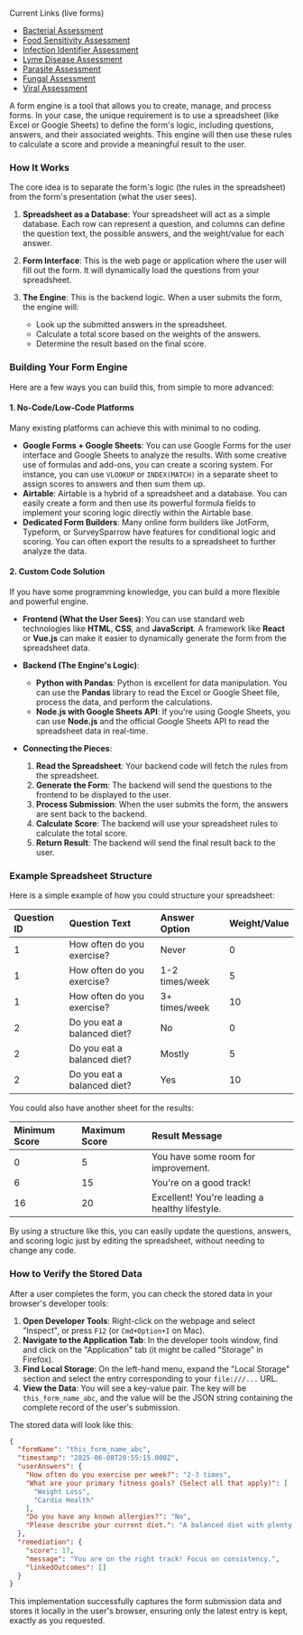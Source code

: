 Current Links (live forms)

  * [Bacterial Assessment](https://www.google.com/search?q=https://my-holistic-map.github.io/intake-forms-base/index.html%3Fform%3Ddysbiosis_bacteria_assessment_v2)
  * [Food Sensitivity Assessment](https://www.google.com/search?q=https://my-holistic-map.github.io/intake-forms-base/index.html%3Fform%3Dfood_sensativity_assessment_v2)
  * [Infection Identifier Assessment](https://www.google.com/search?q=https://my-holistic-map.github.io/intake-forms-base/index.html%3Fform%3Ddysbiosis_infection_identifier_assessment_v2)
  * [Lyme Disease Assessment](https://www.google.com/search?q=https://my-holistic-map.github.io/intake-forms-base/index.html%3Fform%3Ddysbiosis_lyme_disease_assessment_v2)
  * [Parasite Assessment](https://www.google.com/search?q=https://my-holistic-map.github.io/intake-forms-base/index.html%3Fform%3Ddysbiosis_parasite_assessment_v2)
  * [Fungal Assessment](https://www.google.com/search?q=https://my-holistic-map.github.io/intake-forms-base/index.html%3Fform%3Ddysbiosis_fungal_assessment_v1)
  * [Viral Assessment](https://www.google.com/search?q=https://my-holistic-map.github.io/intake-forms-base/index.html%3Fform%3Ddysbiosis_viral_assessment_v2)

A form engine is a tool that allows you to create, manage, and process forms. In your case, the unique requirement is to use a spreadsheet (like Excel or Google Sheets) to define the form's logic, including questions, answers, and their associated weights. This engine will then use these rules to calculate a score and provide a meaningful result to the user.

### **How It Works**

The core idea is to separate the form's logic (the rules in the spreadsheet) from the form's presentation (what the user sees).

1.  **Spreadsheet as a Database**: Your spreadsheet will act as a simple database. Each row can represent a question, and columns can define the question text, the possible answers, and the weight/value for each answer.

2.  **Form Interface**: This is the web page or application where the user will fill out the form. It will dynamically load the questions from your spreadsheet.

3.  **The Engine**: This is the backend logic. When a user submits the form, the engine will:
    * Look up the submitted answers in the spreadsheet.
    * Calculate a total score based on the weights of the answers.
    * Determine the result based on the final score.

### **Building Your Form Engine**

Here are a few ways you can build this, from simple to more advanced:

#### **1. No-Code/Low-Code Platforms**

Many existing platforms can achieve this with minimal to no coding.

* **Google Forms + Google Sheets**: You can use Google Forms for the user interface and Google Sheets to analyze the results. With some creative use of formulas and add-ons, you can create a scoring system. For instance, you can use `VLOOKUP` or `INDEX(MATCH)` in a separate sheet to assign scores to answers and then sum them up.
* **Airtable**: Airtable is a hybrid of a spreadsheet and a database. You can easily create a form and then use its powerful formula fields to implement your scoring logic directly within the Airtable base.
* **Dedicated Form Builders**: Many online form builders like JotForm, Typeform, or SurveySparrow have features for conditional logic and scoring. You can often export the results to a spreadsheet to further analyze the data.

#### **2. Custom Code Solution**

If you have some programming knowledge, you can build a more flexible and powerful engine.

* **Frontend (What the User Sees)**: You can use standard web technologies like **HTML**, **CSS**, and **JavaScript**. A framework like **React** or **Vue.js** can make it easier to dynamically generate the form from the spreadsheet data.

* **Backend (The Engine's Logic)**:
    * **Python with Pandas**: Python is excellent for data manipulation. You can use the **Pandas** library to read the Excel or Google Sheet file, process the data, and perform the calculations.
    * **Node.js with Google Sheets API**: If you're using Google Sheets, you can use **Node.js** and the official Google Sheets API to read the spreadsheet data in real-time.

* **Connecting the Pieces**:
    1.  **Read the Spreadsheet**: Your backend code will fetch the rules from the spreadsheet.
    2.  **Generate the Form**: The backend will send the questions to the frontend to be displayed to the user.
    3.  **Process Submission**: When the user submits the form, the answers are sent back to the backend.
    4.  **Calculate Score**: The backend will use your spreadsheet rules to calculate the total score.
    5.  **Return Result**: The backend will send the final result back to the user.

### **Example Spreadsheet Structure**

Here is a simple example of how you could structure your spreadsheet:

| Question ID | Question Text                                | Answer Option | Weight/Value |
| :---------- | :------------------------------------------- | :------------ | :----------- |
| 1           | How often do you exercise?                   | Never         | 0            |
| 1           | How often do you exercise?                   | 1-2 times/week| 5            |
| 1           | How often do you exercise?                   | 3+ times/week | 10           |
| 2           | Do you eat a balanced diet?                  | No            | 0            |
| 2           | Do you eat a balanced diet?                  | Mostly        | 5            |
| 2           | Do you eat a balanced diet?                  | Yes           | 10           |

You could also have another sheet for the results:

| Minimum Score | Maximum Score | Result Message                                   |
| :------------ | :------------ | :----------------------------------------------- |
| 0             | 5             | You have some room for improvement.              |
| 6             | 15            | You're on a good track!                          |
| 16            | 20            | Excellent! You're leading a healthy lifestyle.   |

By using a structure like this, you can easily update the questions, answers, and scoring logic just by editing the spreadsheet, without needing to change any code.

### **How to Verify the Stored Data**

After a user completes the form, you can check the stored data in your browser's developer tools:

1.  **Open Developer Tools**: Right-click on the webpage and select "Inspect", or press `F12` (or `Cmd+Option+I` on Mac).
2.  **Navigate to the Application Tab**: In the developer tools window, find and click on the "Application" tab (it might be called "Storage" in Firefox).
3.  **Find Local Storage**: On the left-hand menu, expand the "Local Storage" section and select the entry corresponding to your `file:///...` URL.
4.  **View the Data**: You will see a key-value pair. The key will be `this_form_name_abc`, and the value will be the JSON string containing the complete record of the user's submission.

The stored data will look like this:

```json
{
  "formName": "this_form_name_abc",
  "timestamp": "2025-06-08T20:55:15.000Z",
  "userAnswers": {
    "How often do you exercise per week?": "2-3 times",
    "What are your primary fitness goals? (Select all that apply)": [
      "Weight Loss",
      "Cardio Health"
    ],
    "Do you have any known allergies?": "No",
    "Please describe your current diet.": "A balanced diet with plenty of vegetables."
  },
  "remediation": {
    "score": 17,
    "message": "You are on the right track! Focus on consistency.",
    "linkedOutcomes": []
  }
}
```

This implementation successfully captures the form submission data and stores it locally in the user's browser, ensuring only the latest entry is kept, exactly as you requested.
